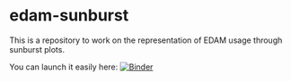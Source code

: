 # edam-sunburst

This is a repository to work on the representation of EDAM usage through sunburst plots.

You can launch it easily here:
[![Binder](https://mybinder.org/badge_logo.svg)](https://mybinder.org/v2/gh/hmenager/edam-sunburst/HEAD?labpath=edam-sunburst.ipynb)
